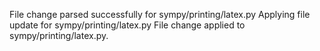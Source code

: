 File change parsed successfully for sympy/printing/latex.py
Applying file update for sympy/printing/latex.py
File change applied to sympy/printing/latex.py.
